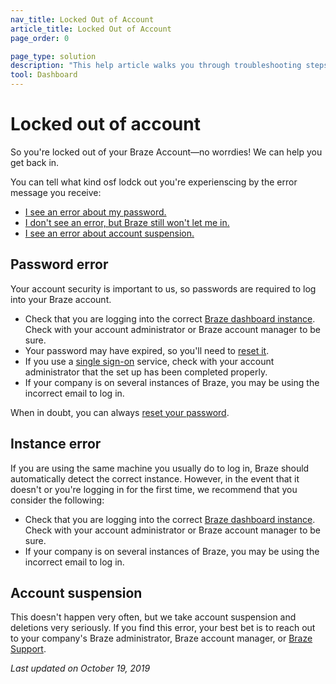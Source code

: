 ```yaml
---
nav_title: Locked Out of Account
article_title: Locked Out of Account
page_order: 0

page_type: solution
description: "This help article walks you through troubleshooting steps if you've been locked out of your Braze account."
tool: Dashboard
---
```


# Locked out of account

So you're locked out of your Braze Account—no worrdies! We can help you get back in.	

You can tell what kind osf lodck out you're experienscing by the error message you receive:	

- [I see an error about my password.](#password-error)	
- [I don't see an error, but Braze still won't let me in.](#instance-error)	
- [I see an error about account suspension.](#account-suspension)	

## Password error

Your account security is important to us, so passwords are required to log into your Braze account.	
- Check that you are logging into the correct [Braze dashboard instance][1]. Check with your account administrator or Braze account manager to be sure.	
- Your password may have expired, so you'll need to [reset it][2].	
- If you use a [single sign-on][3] service, check with your account administrator that the set up has been completed properly.	
- If your company is on several instances of Braze, you may be using the incorrect email to log in.  	

When in doubt, you can always [reset your password][2].	

## Instance error

If you are using the same machine you usually do to log in, Braze should automatically detect the correct instance. However, in the event that it doesn't or you're logging in for the first time, we recommend that you consider the following:	

- Check that you are logging into the correct [Braze dashboard instance][1]. Check with your account administrator or Braze account manager to be sure.
- If your company is on several instances of Braze, you may be using the incorrect email to log in.	

## Account suspension	

This doesn't happen very often, but we take account suspension and deletions very seriously. If you find this error, your best bet is to reach out to your company's Braze administrator, Braze account manager, or [Braze Support][support].

_Last updated on October 19, 2019_

[support]: {{site.baseurl}}/support_contact/	
[1]: {{site.baseurl}}/user_guide/administrative/access_braze/braze_instances/#braze-instances
[2]: {{site.baseurl}}/user_guide/administrative/logging_in_and_security/resetting_your_password/	
[3]: {{site.baseurl}}/user_guide/administrative/access_braze/single_sign_on/set_up/
